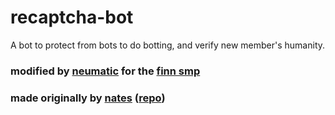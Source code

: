 # recaptcha-bot
A bot to protect from bots to do botting, and verify new member's humanity.
### modified by [neumatic](https://github.com/neumaticc) for the [finn smp](http://discord.finnsmp.ml)
### made originally by [nates](https://github.com/nates) ([repo](https://github.com/nates/DiscordVerification))
